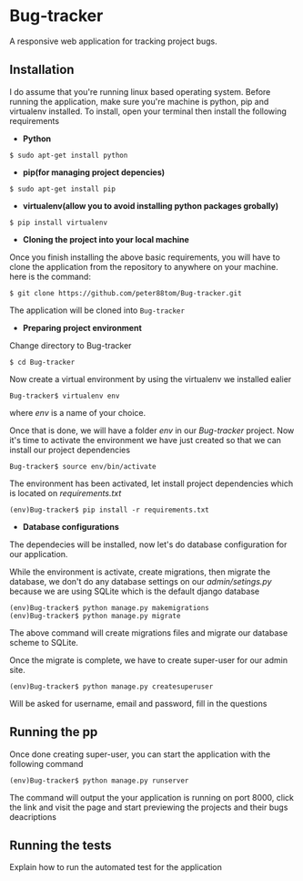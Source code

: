# Bug-tracker
A responsive web application for tracking project bugs.


## Installation
I do assume that you're running linux based operating system. Before running the application, make sure you're machine is python, pip and virtualenv installed. To install, open your terminal then install the following requirements

* **Python**
```
$ sudo apt-get install python
```
* **pip(for managing project depencies)**
```
$ sudo apt-get install pip
```
* **virtualenv(allow you to avoid installing python packages grobally)**
```
$ pip install virtualenv
```


* **Cloning the project into your local machine**

Once you finish installing the above basic requirements, you will have to clone the application from the repository to anywhere on your machine. here is the command:
```
$ git clone https://github.com/peter88tom/Bug-tracker.git
```

The application will be cloned into ```Bug-tracker```


* **Preparing project environment**

Change directory to Bug-tracker
```
$ cd Bug-tracker
```

Now create a virtual environment by using the virtualenv we installed ealier
```
Bug-tracker$ virtualenv env
```
where *env* is a name of your choice.

Once that is done, we will have a folder *env* in our *Bug-tracker* project. Now it's time to activate the environment we have just created so that we can install our project dependencies
```
Bug-tracker$ source env/bin/activate
```

The environment has been activated, let install project dependencies which  is located on *requirements.txt*
```
(env)Bug-tracker$ pip install -r requirements.txt
```


* **Database configurations**

The dependecies will be installed, now let's do database configuration for our application.

While the environment is activate, create migrations, then migrate the database, we don't do any database settings on our *admin/setings.py* because we are using SQLite which is the default django database 
```
(env)Bug-tracker$ python manage.py makemigrations
(env)Bug-tracker$ python manage.py migrate
```

The above command will create migrations files and migrate our database scheme to SQLite.

Once the migrate is complete, we have to create super-user for our admin site.
```
(env)Bug-tracker$ python manage.py createsuperuser
```

Will be asked for username, email and password, fill in the questions

## Running the pp

Once done creating super-user, you can start the application with the following command
```
(env)Bug-tracker$ python manage.py runserver
```

The command will output the your application is running on port 8000, click the link and visit the page and start previewing the projects and their bugs deacriptions

## Running the tests

Explain how to run the automated test for the application
